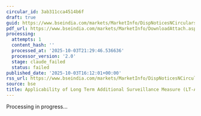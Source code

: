 ```yaml
---
circular_id: 3ab311cca4514b6f
draft: true
guid: https://www.bseindia.com/markets/MarketInfo/DispNoticesNCirculars.aspx?Noticeid={13508EF6-23FA-49B4-B897-6AACC2047798}&noticeno=20251003-67&dt=10/03/2025&icount=67&totcount=73&flag=0
pdf_url: https://www.bseindia.com/markets/MarketInfo/DownloadAttach.aspx?id=20251003-67&attachedId=21f6c121-e679-4b5c-9faa-7bc4e7b85e2d
processing:
  attempts: 1
  content_hash: ''
  processed_at: '2025-10-03T21:29:46.536636'
  processor_version: '2.0'
  stage: claude_failed
  status: failed
published_date: '2025-10-03T16:12:01+00:00'
rss_url: https://www.bseindia.com/markets/MarketInfo/DispNoticesNCirculars.aspx?Noticeid={13508EF6-23FA-49B4-B897-6AACC2047798}&noticeno=20251003-67&dt=10/03/2025&icount=67&totcount=73&flag=0
source: bse
title: Applicability of Long Term Additional Surveillance Measure (LT-ASM)
---
```


Processing in progress...